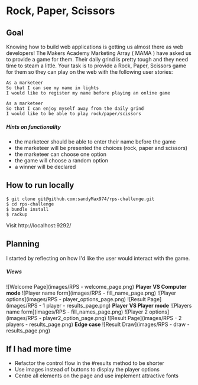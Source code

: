 # Rock, Paper, Scissors

## Goal

Knowing how to build web applications is getting us almost there as web developers!
The Makers Academy Marketing Array ( MAMA ) have asked us to provide a game for them. Their daily grind is pretty tough and they need time to steam a little.
Your task is to provide a Rock, Paper, Scissors game for them so they can play on the web with the following user stories:
```
As a marketeer
So that I can see my name in lights
I would like to register my name before playing an online game

As a marketeer
So that I can enjoy myself away from the daily grind
I would like to be able to play rock/paper/scissors
```
##### Hints on functionality
* the marketeer should be able to enter their name before the game
* the marketeer will be presented the choices (rock, paper and scissors)
* the marketeer can choose one option
* the game will choose a random option
* a winner will be declared

## How to run locally
```
$ git clone git@github.com:sandyMax974/rps-challenge.git
$ cd rps-challenge
$ bundle install
$ rackup
```
Visit http://localhost:9292/

## Planning
I started by reflecting on how I'd like the user would interact with the game.
##### Views
![Welcome Page](images/RPS - welcome_page.png)
**Player VS Computer mode**
![Player name form](images/RPS - fill_name_page.png)
![Player options](images/RPS - player_options_page.png)
![Result Page](images/RPS - 1 player - results_page.png)
**Player VS Player mode**
![Players name form](images/RPS - fill_names_page.png)
![Player 2 options](images/RPS - player2_option_page.png)
![Result Page](images/RPS - 2 players - results_page.png)
**Edge case**
![Result Draw](images/RPS - draw - results_page.png)

## If I had more time
- Refactor the control flow in the #results method to be shorter
- Use images instead of buttons to display the player options
- Centre all elements on the page and use implement attractive fonts
